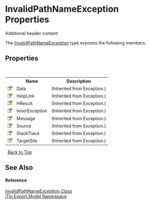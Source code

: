 # InvalidPathNameException Properties
Additional header content 

The <a href="e1597758-9845-9910-25a5-aeb6c889effb">InvalidPathNameException</a> type exposes the following members.


## Properties
&nbsp;<table><tr><th></th><th>Name</th><th>Description</th></tr><tr><td>![Public property](media/pubproperty.gif "Public property")</td><td>Data</td><td> (Inherited from Exception.)</td></tr><tr><td>![Public property](media/pubproperty.gif "Public property")</td><td>HelpLink</td><td> (Inherited from Exception.)</td></tr><tr><td>![Protected property](media/protproperty.gif "Protected property")</td><td>HResult</td><td> (Inherited from Exception.)</td></tr><tr><td>![Public property](media/pubproperty.gif "Public property")</td><td>InnerException</td><td> (Inherited from Exception.)</td></tr><tr><td>![Public property](media/pubproperty.gif "Public property")</td><td>Message</td><td> (Inherited from Exception.)</td></tr><tr><td>![Public property](media/pubproperty.gif "Public property")</td><td>Source</td><td> (Inherited from Exception.)</td></tr><tr><td>![Public property](media/pubproperty.gif "Public property")</td><td>StackTrace</td><td> (Inherited from Exception.)</td></tr><tr><td>![Public property](media/pubproperty.gif "Public property")</td><td>TargetSite</td><td> (Inherited from Exception.)</td></tr></table>&nbsp;
<a href="#invalidpathnameexception-properties">Back to Top</a>

## See Also


#### Reference
<a href="e1597758-9845-9910-25a5-aeb6c889effb">InvalidPathNameException Class</a><br /><a href="ef57ffcc-e95e-b212-5a46-9aa6f5a3511f">iTin.Export.Model Namespace</a><br />